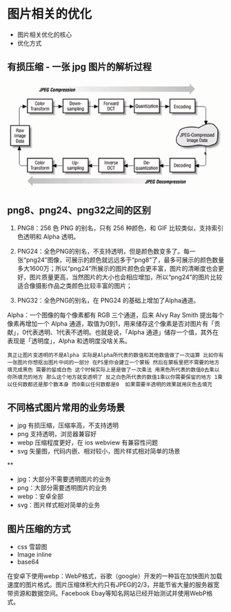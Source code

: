# 图片相关的优化

- 图片相关优化的核心
- 优化方式


## 有损压缩 - 一张 jpg 图片的解析过程

![02.png](./img/02.png)


## png8、png24、png32之间的区别


1. PNG8：256 色 PNG 的别名，只有 256 种颜色，和 GIF 比较类似，支持索引色透明和 Alpha 透明。

2. PNG24：全色PNG的别名，不支持透明，但是颜色数变多了。每一张“png24”图像，可展示的颜色就远远多于“png8”了，最多可展示的颜色数量多大1600万；所以“png24”所展示的图片颜色会更丰富，图片的清晰度也会更好，图片质量更高，当然图片的大小也会相应增加，所以“png24”的图片比较适合像摄影作品之类颜色比较丰富的图片；

3. PNG32：全色PNG的别名，在 PNG24 的基础上增加了Alpha通道。

Alpha：一个图像的每个像素都有 RGB 三个通道，后来 Alvy Ray Smith 提出每个像素再增加一个 Alpha 通道，取值为0到1，用来储存这个像素是否对图片有「贡献」，0代表透明、1代表不透明。也就是说，「Alpha 通道」储存一个值，其外在表现是「透明度」，Alpha 和透明度没啥关系。

`真正让图片变透明的不是Alpha 实际是Alpha所代表的数值和其他数值做了一次运算 比如你有一张图片你想抠出图片中间的一部分 在PS里你会建立一个蒙板 然后在蒙板里把不需要的地方填充成黑色 需要的留成白色 这个时候实际上是是做了一次乘法 用黑色所代表的数值0去乘以你所填充的地方 那么这个地方就变透明了 反之白色所代表的数值1乘以你需要保留的地方 1乘以任何数都还是那个数本身 而0乘以任何数都是0  如果需要半透明的效果就用灰色去填充`


## 不同格式图片常用的业务场景

- jpg 有损压缩，压缩率高，不支持透明
- png 支持透明，浏览器兼容好
- webp 压缩程度更好，在 ios webview 有兼容性问题
- svg 矢量图，代码内嵌、相对较小，图片样式相对简单的场景

**

- jpg：大部分不需要透明图片的业务
- png：大部分需要透明图片的业务
- webp：安卓全部
- svg：图片样式相对简单的业务

## 图片压缩的方式

- css 雪碧图
- Image inline
- base64

在安卓下使用webp：WebP格式，谷歌（google）开发的一种旨在加快图片加载速度的图片格式。图片压缩体积大约只有JPEG的2/3，并能节省大量的服务器宽带资源和数据空间。Facebook Ebay等知名网站已经开始测试并使用WebP格式。
